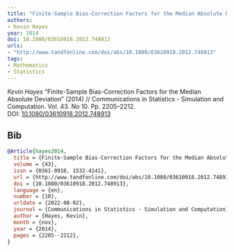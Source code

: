 ```yaml
---
title: "Finite-Sample Bias-Correction Factors for the Median Absolute Deviation"
authors:
- Kevin Hayes
year: 2014
doi: 10.1080/03610918.2012.748913
urls:
- "http://www.tandfonline.com/doi/abs/10.1080/03610918.2012.748913"
tags:
- Mathematics
- Statistics
---
```


<i>Kevin Hayes</i> <span title="">“Finite-Sample Bias-Correction Factors for the Median Absolute Deviation”</span> (2014) // Communications in Statistics - Simulation and Computation. Vol.&nbsp;43. No&nbsp;10. Pp.&nbsp;2205–2212. DOI:&nbsp;<a href='https://doi.org/10.1080/03610918.2012.748913'>10.1080/03610918.2012.748913</a>

## Bib

```bib
@Article{hayes2014,
  title = {Finite-Sample Bias-Correction Factors for the Median Absolute Deviation},
  volume = {43},
  issn = {0361-0918, 1532-4141},
  url = {http://www.tandfonline.com/doi/abs/10.1080/03610918.2012.748913},
  doi = {10.1080/03610918.2012.748913},
  language = {en},
  number = {10},
  urldate = {2022-08-02},
  journal = {Communications in Statistics - Simulation and Computation},
  author = {Hayes, Kevin},
  month = {nov},
  year = {2014},
  pages = {2205--2212},
}
```
